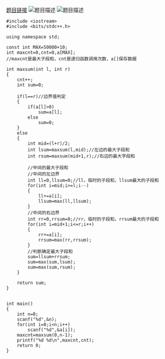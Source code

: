 [题目链接](https://acm.sdut.edu.cn/onlinejudge2/index.php/Home/Contest/contestproblem/cid/2465/pid/3664)
![题目描述](http://wx1.sinaimg.cn/mw690/0060lm7Tly1fsnpj83bkij30ka0qmwg2.jpg)
![题目描述](http://wx4.sinaimg.cn/mw690/0060lm7Tly1fsnpl8fwm6j305o061dfo.jpg)

```
#include <iostream>
#include <bits/stdc++.h>  

using namespace std;

const int MAX=50000+10;
int maxcnt=0,cnt=0,a[MAX];
//maxcnt是最大子段和，cnt是递归函数调用次数，a[]保存数据

int maxsum(int l, int r)
{
    cnt++;
    int sum=0;

    if(l==r)//边界值判定
    {
        if(a[l]>0)
            sum=a[l];
        else
            sum=0;
    }
    else
    {
        int mid=(l+r)/2;
        int lsum=maxsum(l,mid);//左边的最大子段和
        int rsum=maxsum(mid+1,r);//右边的最大字段和
        
        //中间的最大子段和
        //中间的左边界
        int ll=0,llsum=0;//ll，临时的子段和，llsum最大的子段和
        for(int i=mid;i>=l;i--)
        {
            ll+=a[i];
            llsum=max(ll,llsum);
        }
        //中间的右边界
        int rr=0,rrsum=0;//rr，临时的子段和，rrsum最大的子段和
        for(int i=mid+1;i<=r;i++)
        {
            rr+=a[i];
            rrsum=max(rr,rrsum);
        }
        //判断确定最大子段和
        sum=llsum+rrsum;
        sum=max(sum,lsum);
        sum=max(sum,rsum);
    }

    return sum;
}


int main()
{
    int n=0;
    scanf("%d",&n);
    for(int i=0;i<n;i++)
        scanf("%d",&a[i]);
    maxcnt=maxsum(0,n-1);
    printf("%d %d\n",maxcnt,cnt);
    return 0;
}
```